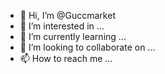 - 👋 Hi, I’m @Guccmarket
- 👀 I’m interested in ...
- 🌱 I’m currently learning ...
- 💞️ I’m looking to collaborate on ...
- 📫 How to reach me ...

<!---
Guccmarket/Guccmarket is a ✨ special ✨ repository because its `README.md` (this file) appears on your GitHub profile.
You can click the Preview link to take a look at your changes.
--->
